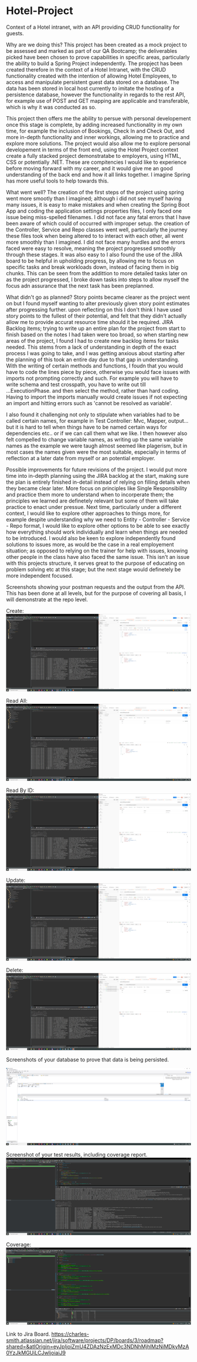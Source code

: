 # Hotel-Project
Context of a Hotel intranet, with an API providing  CRUD functionality for guests.

Why are we doing this?
This project has been created as a mock project to be assessed and marked as part of our QA Bootcamp; the deliverables picked have been chosen to prove capabilities in specific areas, particularly the ability to build a Spring Project independently.
The propject has been created therefore in the context of a Hotel Intranet, with the CRUD functionality created with the intention of allowing Hotel Employees, to access and manipulate persistent guest data stored on a database.
The data has been stored in local host currently to imitate the hosting of a persistence database, however the functionality in regards to the rest API, for example use of POST and GET mapping are applicable and transferable, which is why it was conducted as so.

This project then offers me the ability to persue with personal developement once this stage is complete, by adding increased functionality in my own time, for example the inclusion of Bookings, Check In and Check Out, and more in-depth functionality and inner workings, allowing me to practice and explore more solutions.
The project would also allow me to explore personal developement in terms of the front end, using the Hotel Project context create a fully stacked project demonstratabe to employers, using HTML, CSS or potentially .NET. These are compitencies I would like to experience before moving forward with my career, and it would give me an good understanding of the back end and how it all links together. I imagine Spring has more useful tools to help towards this.


What went well?
The creation of the first steps of the project using spring went more smootly than I imagined; although i did not see myself having many issues, it is easy to make mistakes and when creating the Spring Boot App and coding the application settings properties files, I only faced one issue being miss-spelled filenames. I did not face any fatal errors that I have been aware of which could of occurred with improper setup.
the creation of the Controller, Service and Repo classes went well, particularly the journey these files took when being altered to to interact with each other, all went more smoothly than I imagined. I did not face many hurdles and the errors faced were easy to resolve, meaning the project progressed smoothly through these stages. It was also easy to
I also found the use of the JIRA board to be helpful in upholding progress, by allowing me to focus on specific tasks and break workloads down, instead of facing them in big chunks. This can be seen from the addittion to more detailed tasks later on as the project progressed, I broke down tasks into steps to allow myself the focus adn assurance that the next task has been preplanned.


What didn't go as planned?
Story points became clearer as the project went on but I found myself wanting to alter previously given story point estimates after progressing further. upon reflecting on this I don't think I have used story points to the fullest of their potential, and felt that they didn't actually allow me to provide accurat resource time should it be required.
JIRA Backlog items; trying to write up an entire plan for the project from start to finish based on the notes I had taken were too broad, so when starting new areas of the project, I found I had to create new backlog items for tasks needed. This stems from a lack of understanding in depth of the exact process I was going to take, and I was getting anxious about starting after the planning of this took an entire day due to that gap in understanding.
With the writing of certain methods and functions, I foudn that you would have to code the lines piece by piece, otherwise you would face issues with imports not prompting correctly and such. For example you will have to write schema and test crosspath, you have to write out till ...ExecutionPhase. 	and then select the method, rather than hard coding. Having to import the imports manually would create issues if not expecting an import and hitting errors such as 'cannot be resolved as variable'.

I also found it challenging not only to stipulate when variables had to be called certain names, for example in Test Controller: Mvc, Mapper, output... but it is hard to tell when things have to be named certain ways for dependencies etc.. or if we can call them what we like. 
I then however also felt compelled to change variable names, as writing up the same variable names as the example we were taugh almost seemed like plagerism, but in most cases the names given were the most suitable, especially in terms of reflection at a later date from myself or an potential employer.


Possible improvements for future revisions of the project.
I would put more time into in-depth planning using the JIRA backlog at the start, making sure the plan is entirely finished in-detail instead of relying on filling details when they became clear later.
More focus on principles like Single Responsibility and practice them more to understand when to incorperate them; the principles we learned are definetely relevant but some of them will take practice to enact under pressue.
Next time, particularly under a different context, I would like to explore other approaches to things more, for example despite understanding why we need to Entity - Controller - Service - Repo format, I would like to explore other options to be able to see exactly how everything should work individually and learn when things are needed to be introduced.
I would also be keen to explore independently found solutions to issues more, as would be the case in a real employement situation; as opposed to relying on the trainer for help with issues, knowing other people in the class have also faced the same issue. This isn't an issue with this projects structure, it serves great to the purpose of educating on problem solving etc at this stage; but the next stage would definetely be more independent focused.

Screenshots showing your postman requests and the output from the API.
This has been done at all levels, but for the purpose of covering all basis, I will demonstrate at the repo level.

Create:
![](Documentation/Create%20Repo%20Level.PNG)

Read All:
![](Documentation/readAll%20Repo%20Level.PNG)

Read By ID:
![](Documentation/readByID%20Repo%20Level.PNG)

Update:
![](Documentation/update%20Repo%20Level.PNG)

Delete:
![](Documentation/delete%20Repo%20Level.PNG)

Screenshots of your database to prove that data is being persisted.

![](Documentation/Persistence%20in%20SQL%20workbench.PNG)



Screenshot of your test results, including coverage report.
![](Documentation/All%20Tests%20Passed.PNG)

Coverage:
![](Documentation/CoverageTest.PNG)


Link to Jira Board. 
https://charles-smith.atlassian.net/jira/software/projects/DP/boards/3/roadmap?shared=&atlOrigin=eyJpIjoiZmU4ZDAzNzExMDc3NDNhMjhlMzNiMDkyMzA0YzJkMGUiLCJwIjoiaiJ9
